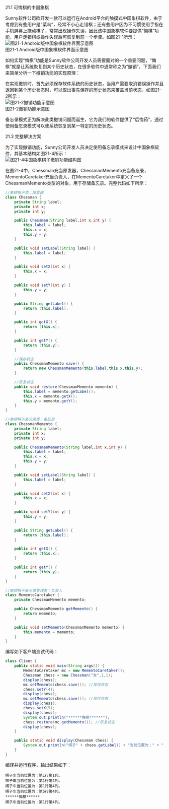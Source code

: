 21.1 可悔棋的中国象棋

Sunny软件公司欲开发一款可以运行在Android平台的触摸式中国象棋软件，由于考虑到有些用户是“菜鸟”，经常不小心走错棋；还有些用户因为不习惯使用手指在手机屏幕上拖动棋子，常常出现操作失误，因此该中国象棋软件要提供“悔棋”功能，用户走错棋或操作失误后可恢复到前一个步骤。如图21-1所示：  
![图21-1 Android版中国象棋软件界面示意图](https://upload-images.jianshu.io/upload_images/5792176-cd2c35b1df41bd29.jpg?imageMogr2/auto-orient/strip%7CimageView2/2/w/1240)  
图21-1 Android版中国象棋软件界面示意图  

如何实现“悔棋”功能是Sunny软件公司开发人员需要面对的一个重要问题，“悔棋”就是让系统恢复到某个历史状态，在很多软件中通常称之为“撤销”。下面我们来简单分析一下撤销功能的实现原理：

在实现撤销时，首先必须保存软件系统的历史状态，当用户需要取消错误操作并且返回到某个历史状态时，可以取出事先保存的历史状态来覆盖当前状态。如图21-2所示：  
![图21-2撤销功能示意图](https://upload-images.jianshu.io/upload_images/5792176-f59d40153d61f62c.jpg?imageMogr2/auto-orient/strip%7CimageView2/2/w/1240)  
图21-2撤销功能示意图  

备忘录模式正为解决此类撤销问题而诞生，它为我们的软件提供了“后悔药”，通过使用备忘录模式可以使系统恢复到某一特定的历史状态。

21.3 完整解决方案

为了实现撤销功能，Sunny公司开发人员决定使用备忘录模式来设计中国象棋软件，其基本结构如图21-4所示：  
![图21-4中国象棋棋子撤销功能结构图](https://upload-images.jianshu.io/upload_images/5792176-5b4c6806089dabde.jpg?imageMogr2/auto-orient/strip%7CimageView2/2/w/1240)  

在图21-4中，Chessman充当原发器，ChessmanMemento充当备忘录，MementoCaretaker充当负责人，在MementoCaretaker中定义了一个ChessmanMemento类型的对象，用于存储备忘录。完整代码如下所示：  
```java
//象棋棋子类：原发器  
class Chessman {  
    private String label;  
    private int x;  
    private int y;  

    public Chessman(String label,int x,int y) {  
        this.label = label;  
        this.x = x;  
        this.y = y;  
    }  

    public void setLabel(String label) {  
        this.label = label;   
    }  

    public void setX(int x) {  
        this.x = x;   
    }  

    public void setY(int y) {  
        this.y = y;   
    }  

    public String getLabel() {  
        return (this.label);   
    }  

    public int getX() {  
        return (this.x);   
    }  

    public int getY() {  
        return (this.y);   
    }  

    //保存状态  
    public ChessmanMemento save() {  
        return new ChessmanMemento(this.label,this.x,this.y);  
    }  

    //恢复状态  
    public void restore(ChessmanMemento memento) {  
        this.label = memento.getLabel();  
        this.x = memento.getX();  
        this.y = memento.getY();  
    }  
}  

//象棋棋子备忘录类：备忘录  
class ChessmanMemento {  
    private String label;  
    private int x;  
    private int y;  

    public ChessmanMemento(String label,int x,int y) {  
        this.label = label;  
        this.x = x;  
        this.y = y;  
    }  

    public void setLabel(String label) {  
        this.label = label;   
    }  

    public void setX(int x) {  
        this.x = x;   
    }  

    public void setY(int y) {  
        this.y = y;   
    }  

    public String getLabel() {  
        return (this.label);   
    }  

    public int getX() {  
        return (this.x);   
    }  

    public int getY() {  
        return (this.y);   
    }     
}  

//象棋棋子备忘录管理类：负责人  
class MementoCaretaker {  
    private ChessmanMemento memento;  

    public ChessmanMemento getMemento() {  
        return memento;  
    }  

    public void setMemento(ChessmanMemento memento) {  
        this.memento = memento;  
    }  
}  
```

编写如下客户端测试代码：  
```java
class Client {  
    public static void main(String args[]) {  
        MementoCaretaker mc = new MementoCaretaker();  
        Chessman chess = new Chessman("车",1,1);  
        display(chess);  
        mc.setMemento(chess.save()); //保存状态       
        chess.setY(4);  
        display(chess);  
        mc.setMemento(chess.save()); //保存状态  
        display(chess);  
        chess.setX(5);  
        display(chess);  
        System.out.println("******悔棋******");     
        chess.restore(mc.getMemento()); //恢复状态  
        display(chess);  
    }  

    public static void display(Chessman chess) {  
        System.out.println("棋子" + chess.getLabel() + "当前位置为：" + "第" + chess.getX() + "行" + "第" + chess.getY() + "列。");  
    }  
}
```

编译并运行程序，输出结果如下：  
```
棋子车当前位置为：第1行第1列。
棋子车当前位置为：第1行第4列。
棋子车当前位置为：第1行第4列。
棋子车当前位置为：第5行第4列。
******悔棋******
棋子车当前位置为：第1行第4列。
```